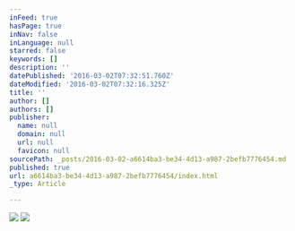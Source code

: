 ```yaml
---
inFeed: true
hasPage: true
inNav: false
inLanguage: null
starred: false
keywords: []
description: ''
datePublished: '2016-03-02T07:32:51.760Z'
dateModified: '2016-03-02T07:32:16.325Z'
title: ''
author: []
authors: []
publisher:
  name: null
  domain: null
  url: null
  favicon: null
sourcePath: _posts/2016-03-02-a6614ba3-be34-4d13-a987-2befb7776454.md
published: true
url: a6614ba3-be34-4d13-a987-2befb7776454/index.html
_type: Article

---
```

![](https://the-grid-user-content.s3-us-west-2.amazonaws.com/67d9e2a8-8139-4062-8416-e86d8c94e68b.jpg)
![](https://the-grid-user-content.s3-us-west-2.amazonaws.com/aa6613bb-f04b-4aef-9912-d7b4e3a989c8.jpg)